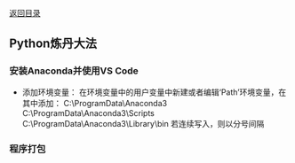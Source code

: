 [返回目录](../catalogue.md)
## Python炼丹大法
### 安装Anaconda并使用VS Code  
+ 添加环境变量：
  在环境变量中的用户变量中新建或者编辑‘Path’环境变量，在其中添加：
  C:\ProgramData\Anaconda3
  C:\ProgramData\Anaconda3\Scripts
  C:\ProgramData\Anaconda3\Library\bin
  若连续写入，则以分号间隔
### 程序打包